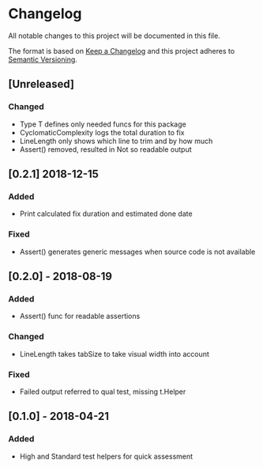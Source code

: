 # Changelog
All notable changes to this project will be documented in this file.

The format is based on [Keep a Changelog](http://keepachangelog.com/en/1.0.0/)
and this project adheres to [Semantic Versioning](http://semver.org/spec/v2.0.0.html).


## [Unreleased]
### Changed

- Type T defines only needed funcs for this package
- CyclomaticComplexity logs the total duration to fix
- LineLength only shows which line to trim and by how much
- Assert() removed, resulted in Not so readable output

## [0.2.1] 2018-12-15
### Added

- Print calculated fix duration and estimated done date

### Fixed

- Assert() generates generic messages when source code is not available

## [0.2.0] - 2018-08-19
### Added

- Assert() func for readable assertions

### Changed

- LineLength takes tabSize to take visual width into account

### Fixed

- Failed output referred to qual test, missing t.Helper

## [0.1.0] - 2018-04-21
### Added

- High and Standard test helpers for quick assessment
